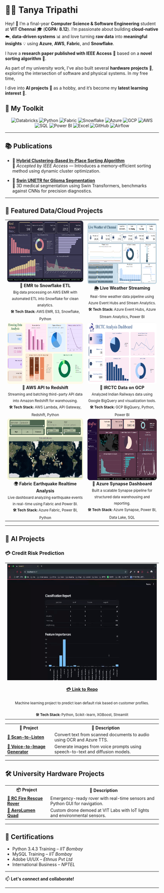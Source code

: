 # 👩‍💻 Tanya Tripathi
Hey! 👋 I’m a final-year **Computer Science & Software Engineering** student at **VIT Chennai** 🎓 (**CGPA: 8.12**). I’m passionate about building **cloud-native** ☁️, **data-driven systems** 📊 and love turning **raw data** into **meaningful insights** 💡 using **Azure**, **AWS**, **Fabric**, and **Snowflake**.

I have a **research paper published with IEEE Access** 📝 based on a **novel sorting algorithm** 🧮. 

As part of my university work, I’ve also built several **hardware projects** 🔧, exploring the intersection of software and physical systems. In my free time, 

I dive into **AI projects** 🤖 as a hobby, and it’s become my **latest learning interest** 🚀.

## 🧰 My Toolkit

<p align="center">
  <img src="https://w7.pngwing.com/pngs/496/62/png-transparent-databricks-logo-thumbnail-tech-companies-thumbnail.png" alt="Databricks" height="40px" />
  <img src="https://cdn.jsdelivr.net/gh/devicons/devicon/icons/python/python-original.svg" alt="Python" height="40px" />
  <img src="https://static.wikia.nocookie.net/logopedia/images/a/aa/Microsoft_Fabric_2023.svg/revision/latest?cb=20230528223239" alt="Fabric" height="40px" />
  <img src="https://images.ctfassets.net/h6ufgtwb6nv1/4xeg3E52wiN7iUDIlBacsw/065485e8ac85198c8b435c49daa54550/snowflake__1_.svg" alt="Snowflake" height="40px" />
  <img src="https://upload.wikimedia.org/wikipedia/commons/a/a8/Microsoft_Azure_Logo.svg" alt="Azure" height="40px" />
  <img src="https://upload.wikimedia.org/wikipedia/commons/5/51/Google_Cloud_logo.svg" alt="GCP" height="40px" />
  <img src="https://upload.wikimedia.org/wikipedia/commons/9/93/Amazon_Web_Services_Logo.svg" alt="AWS" height="40px" />
  <img src="https://www.svgrepo.com/show/331760/sql-database-generic.svg" alt="SQL" height="40px" />
  <img src="https://upload.wikimedia.org/wikipedia/commons/thumb/c/cf/New_Power_BI_Logo.svg/2048px-New_Power_BI_Logo.svg.png" alt="Power BI" height="40px" />
  <img src="https://cdn.iconscout.com/icon/free/png-512/free-excel-logo-icon-download-in-svg-png-gif-file-formats--brand-brands-logos-pack-icons-116252.png?f=webp&w=512" alt="Excel" height="40px" />
  <img src="https://cdn.iconscout.com/icon/free/png-512/free-github-icon-download-in-svg-png-gif-file-formats--logo-developer-tool-brand-logos-pack-icons-1597554.png?f=webp&w=512" alt="GitHub" height="40px" />
  <img src="https://encrypted-tbn0.gstatic.com/images?q=tbn:ANd9GcR5wBizqY6LoRyWJ7Xgr2CXVGBTLwkx9VIflQ&s" alt="Airflow" height="40px" />
</p>

---

## 📚 Publications

- 📄 [**Hybrid Clustering-Based In-Place Sorting Algorithm**](https://github.com/Tanya0139/hybrid_clustering_based_in-place_sorting_algorithm)  
  🔹 *Accepted by IEEE Access* — Introduces a memory-efficient sorting method using dynamic cluster optimization.  

- 🧠 [**Swin UNETR for Glioma Segmentation**](https://github.com/Tanya0139/swin-UNETR)  
  🔹 3D medical segmentation using Swin Transformers, benchmarks against CNNs for precision diagnostics.

---

## 🚀 Featured Data/Cloud Projects

<table align="center" style="border-radius: 0px;"> 
  <tr>
    <td align="center">
      <a href="https://github.com/Tanya0139/aws-emr-snowflake/blob/main/README.md">
        <img src="https://github.com/Tanya0139/tanya0139/blob/main/assets_tanya/emr.png" alt="AWS EMR to Snowflake" height="200" style="border-radius: 8px;">
      </a>
      <br><b>🔁 EMR to Snowflake ETL</b><br>
      <sub>Big data processing on AWS EMR with automated ETL into Snowflake for clean analytics.</sub><br>
      <sub><b>🛠 Tech Stack:</b> AWS EMR, S3, Snowflake, Python</sub>
    </td>
    <td align="center">
      <a href="https://github.com/Tanya0139/live-weather-streaming-azure">
        <img src="https://github.com/Tanya0139/tanya0139/blob/main/assets_tanya/azure_weather.png" alt="Live Weather Streaming" height="200" style="border-radius: 8px;">
      </a>
      <br><b>🌦️ Live Weather Streaming</b><br>
      <sub>Real-time weather data pipeline using Azure Event Hubs and Stream Analytics.</sub><br>
      <sub><b>🛠 Tech Stack:</b> Azure Event Hubs, Azure Stream Analytics, Power BI</sub>
    </td>
  </tr>
  <tr>
    <td align="center">
      <a href="https://github.com/Tanya0139/aws-api-to-redshift">
        <img src="https://github.com/Tanya0139/tanya0139/blob/main/assets_tanya/zillow.png" alt="AWS API to Redshift" height="200" style="border-radius: 8px;">
      </a>
      <br><b>📡 AWS API to Redshift</b><br>
      <sub>Streaming and batching third-party API data into Amazon Redshift for warehousing.</sub><br>
      <sub><b>🛠 Tech Stack:</b> AWS Lambda, API Gateway, Redshift, Python</sub>
    </td>
    <td align="center">
      <a href="https://github.com/Tanya0139/irctc-gcp-bigQuery/blob/main/README.md">
        <img src="https://github.com/Tanya0139/tanya0139/blob/main/assets_tanya/gcp_irctc.png" alt="IRCTC GCP BigQuery" height="200" style="border-radius: 8px;">
      </a>
      <br><b>🚆 IRCTC Data on GCP</b><br>
      <sub>Analyzed Indian Railways data using Google BigQuery and visualization tools.</sub><br>
      <sub><b>🛠 Tech Stack:</b> GCP BigQuery, Python, Power BI</sub>
    </td>
  </tr>
  <tr>
    <td align="center">
      <a href="https://github.com/Tanya0139/fabric-earthquake-realtime-analysis/tree/main">
        <img src="https://github.com/Tanya0139/tanya0139/blob/main/assets_tanya/fabric-earthquake.png" height="200" style="border-radius: 8px;">
      </a>
      <br><b>🌍 Fabric Earthquake Realtime Analysis</b><br>
      <sub>Live dashboard analyzing earthquake events in real-time using Fabric and Power BI.</sub><br>
      <sub><b>🛠 Tech Stack:</b> Azure Fabric, Power BI, Python</sub>
    </td>
    <td align="center">
      <a href="https://github.com/Tanya0139/Azure_Synapse/blob/main/README.md">
        <img src="https://github.com/Tanya0139/tanya0139/blob/main/assets_tanya/synapse.png" alt="Azure Synapse Analytics" height="200" style="border-radius: 8px;">
      </a>
      <br><b>🧪 Azure Synapse Dashboard</b><br>
      <sub>Built a scalable Synapse pipeline for structured data warehousing and reporting.</sub><br>
      <sub><b>🛠 Tech Stack:</b> Azure Synapse, Power BI, Data Lake, SQL</sub>
    </td>
  </tr>
</table>


---

## 🤖 AI Projects

### 💳 Credit Risk Prediction

<table align="center">
  <tr>
    <td align="center" width="600">
      <a href="https://github.com/Tanya0139/credit-risk-prediction">
          <img src="https://github.com/Tanya0139/tanya0139/blob/main/assets_tanya/credit.gif" alt="Credit Risk Prediction" width="620" height="380">
      </a>
      <br><br>
      <a href="https://github.com/Tanya0139/credit-risk-prediction"><strong>💳 Link to Repo</strong></a>
      <br><br>
      <sub>Machine learning project to predict loan default risk based on customer profiles.</sub>
      <br><br>
      <sub><strong>🛠 Tech Stack:</strong> Python, Scikit-learn, XGBoost, Streamlit</sub>
    </td>
  </tr>
</table>

<table align="center" style="border-radius: 0px;"> 
  <tr>
    <th>🚀 Project</th>
    <th>📝 Description</th>
  </tr>
  <tr>
    <td><a href="https://github.com/Tanya0139/scan-to-listen"><b>🧾 Scan-to-Listen</b></a></td>
    <td>Convert text from scanned documents to audio using OCR and Azure TTS.</td>
  </tr>
  <tr>
    <td><a href="https://github.com/Tanya0139/voice-to-image-generator"><b>🎨 Voice-to-Image Generator</b></a></td>
    <td>Generate images from voice prompts using speech-to-text and diffusion models.</td>
  </tr>
</table>

---

## 🛠️ University Hardware Projects

<table align="center" style="border-radius: 0px;"> 
  <tr>
    <th>📦 Project</th>
    <th>📝 Description</th>
  </tr>
  <tr>
    <td><a href="https://github.com/Tanya0139/RC-Fire-Rescue-Rover"><b>🚒 RC Fire Rescue Rover</b></a></td>
    <td>Emergency-ready rover with real-time sensors and Python GUI for navigation.</td>
  </tr>
  <tr>
    <td><a href="https://github.com/Tanya0139/AeroLumenQuad-A-QuadCopter-project"><b>🚁 AeroLumen Quad</b></a></td>
    <td>Custom drone demoed at VIT Labs with IoT lights and environmental sensors.</td>
  </tr>
</table>


---

## 📜 Certifications

- Python 3.4.3 Training – *IIT Bombay*  
- MySQL Training – *IIT Bombay*  
- Adobe UI/UX – *Ethnus Pvt Ltd*  
- International Business – *NPTEL*

---

📫 **Let's connect and collaborate!**  

---

